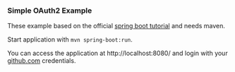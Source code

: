 ### Simple OAuth2 Example
These example based on the official [spring boot tutorial](https://spring.io/guides/tutorials/spring-boot-oauth2/) and needs maven.

Start application with 
``
mvn spring-boot:run
``.

You can access the application at http://localhost:8080/ and login with your [github.com](https://github.com/) credentials.
